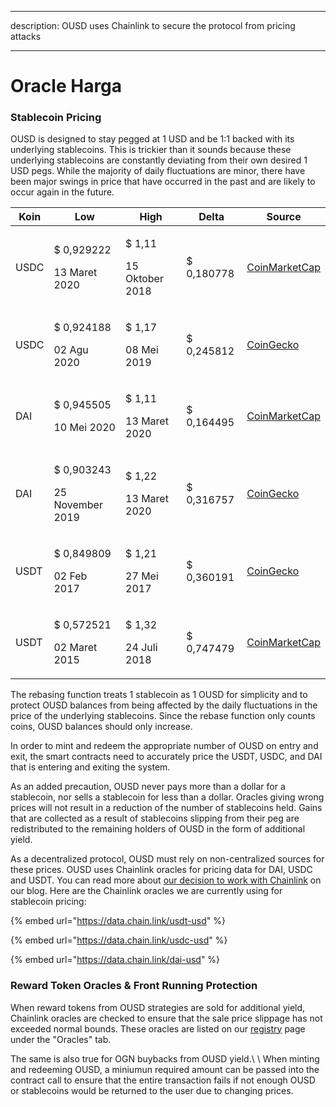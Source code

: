 - - -
description: OUSD uses Chainlink to secure the protocol from pricing attacks
- - -

# Oracle Harga

### Stablecoin Pricing

OUSD is designed to stay pegged at 1 USD and be 1:1 backed with its underlying stablecoins. This is trickier than it sounds because these underlying stablecoins are constantly deviating from their own desired 1 USD pegs. While the majority of daily fluctuations are minor, there have been major swings in price that have occurred in the past and are likely to occur again in the future.

| Koin | **Low**                                              | **High**                                             | **Delta**  | **Source**                                                                  |
| ---- | ---------------------------------------------------- | ---------------------------------------------------- | ---------- | --------------------------------------------------------------------------- |
| USDC | <p>$ 0,929222</p><p>13 Maret 2020</p>   | <p>$ 1,11</p><p>15 Oktober 2018</p>   | $ 0,180778 | [CoinMarketCap](https://coinmarketcap.com/currencies/usd-coin/)             |
| USDC | <p>$ 0,924188</p><p>02 Agu 2020</p>   | <p>$ 1,17</p><p>08 Mei 2019</p>   | $ 0,245812 | [CoinGecko](https://www.coingecko.com/en/coins/usd-coin)                    |
| DAI  | <p>$ 0,945505</p><p>10 Mei 2020</p>   | <p>$ 1,11</p><p>13 Maret 2020</p> | $ 0,164495 | [CoinMarketCap](https://coinmarketcap.com/currencies/multi-collateral-dai/) |
| DAI  | <p>$ 0,903243</p><p>25 November 2019</p> | <p>$ 1,22</p><p>13 Maret 2020</p> | $ 0,316757 | [CoinGecko](https://www.coingecko.com/en/coins/dai)                         |
| USDT | <p>$ 0,849809</p><p>02 Feb 2017</p> | <p>$ 1,21</p><p>27 Mei 2017</p> | $ 0,360191 | [CoinGecko](https://www.coingecko.com/en/coins/tether)                      |
| USDT | <p>$ 0,572521</p><p>02 Maret 2015</p> | <p>$ 1,32</p><p>24 Juli 2018</p> | $ 0,747479 | [CoinMarketCap](https://coinmarketcap.com/currencies/tether/)               |

The rebasing function treats 1 stablecoin as 1 OUSD for simplicity and to protect OUSD balances from being affected by the daily fluctuations in the price of the underlying stablecoins. Since the rebase function only counts coins, OUSD balances should only increase.&#x20;

In order to mint and redeem the appropriate number of OUSD on entry and exit, the smart contracts need to accurately price the USDT, USDC, and DAI that is entering and exiting the system.&#x20;

As an added precaution, OUSD never pays more than a dollar for a stablecoin, nor sells a stablecoin for less than a dollar. Oracles giving wrong prices will not result in a reduction of the number of stablecoins held. Gains that are collected as a result of stablecoins slipping from their peg are redistributed to the remaining holders of OUSD in the form of additional yield.

As a decentralized protocol, OUSD must rely on non-centralized sources for these prices. OUSD uses Chainlink oracles for pricing data for DAI, USDC and USDT. You can read more about [our decision to work with Chainlink](https://blog.originprotocol.com/how-origin-uses-chainlink-oracles-to-secure-ousd-bff5601e840e) on our blog. Here are the Chainlink oracles we are currently using for stablecoin pricing:

{% embed url="https://data.chain.link/usdt-usd" %}

{% embed url="https://data.chain.link/usdc-usd" %}

{% embed url="https://data.chain.link/dai-usd" %}

### Reward Token Oracles & Front Running Protection

When reward tokens from OUSD strategies are sold for additional yield, Chainlink oracles are checked to ensure that the sale price slippage has not exceeded normal bounds. These oracles are listed on our [registry](../smart-contracts/registry.md) page under the "Oracles" tab.

The same is also true for OGN buybacks from OUSD yield.\ \ When minting and redeeming OUSD, a miniumun required amount can be passed into the contract call to ensure that the entire transaction fails if not enough OUSD or stablecoins would be returned to the user due to changing prices.
